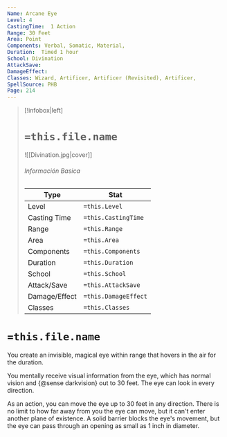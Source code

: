 ```yaml
---
Name: Arcane Eye
Level: 4
CastingTime:  1 Action 
Range: 30 Feet
Area: Point
Components: Verbal, Somatic, Material, 
Duration:  Timed 1 hour
School: Divination
AttackSave: 
DamageEffect: 
Classes: Wizard, Artificer, Artificer (Revisited), Artificer, 
SpellSource: PHB
Page: 214
---
```


>[!infobox|left]
># `=this.file.name`
>![[Divination.jpg|cover]]
> ###### Información Basica
> Type |  Stat |
> ---|---|
> Level | `=this.Level` |
> Casting Time | `=this.CastingTime` |
> Range | `=this.Range` |
> Area | `=this.Area` |
> Components | `=this.Components` |
> Duration | `=this.Duration` |
> School | `=this.School` |
> Attack/Save | `=this.AttackSave` |
> Damage/Effect | `=this.DamageEffect` |
> Classes | `=this.Classes` |

# `=this.file.name`
You create an invisible, magical eye within range that hovers in the air for the duration.

You mentally receive visual information from the eye, which has normal vision and {@sense darkvision} out to 30 feet. The eye can look in every direction.

As an action, you can move the eye up to 30 feet in any direction. There is no limit to how far away from you the eye can move, but it can&#x27;t enter another plane of existence. A solid barrier blocks the eye&#x27;s movement, but the eye can pass through an opening as small as 1 inch in diameter.



 


 


 


